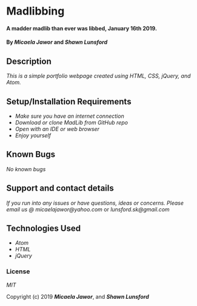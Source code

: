 # Madlibbing

#### A madder madlib than ever was libbed, January 16th 2019.

#### By _**Micaela Jawor**_ and _**Shawn Lunsford**_
## Description

_This is a simple portfolio webpage created using HTML, CSS, jQuery, and Atom._

## Setup/Installation Requirements

* _Make sure you have an internet connection_
* _Download or clone MadLib from GitHub repo_
* _Open with an IDE or web browser_ 
* _Enjoy yourself_

## Known Bugs

_No known bugs_

## Support and contact details

_If you run into any issues or have questions, ideas or concerns.  Please email us @ micaelajawor@yahoo.com_ or _lunsford.sk@gmail.com_

## Technologies Used

* _Atom_
* _HTML_
* _jQuery_

### License

*MIT*

Copyright (c) 2019 **_Micaela Jawor_**, and **_Shawn Lunsford_**
